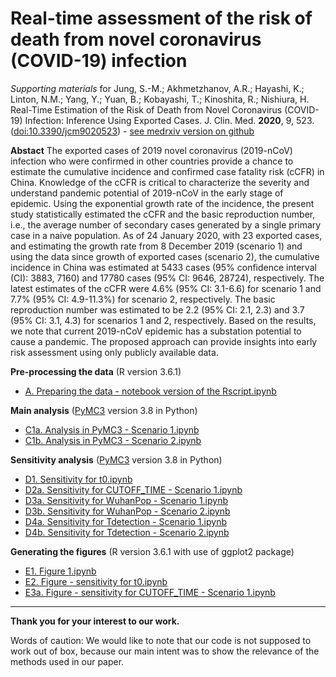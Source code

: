 # Real-time assessment of the risk of death from novel coronavirus (COVID-19) infection

*Supporting materials* for Jung, S.-M.; Akhmetzhanov, A.R.; Hayashi, K.; Linton, N.M.; Yang, Y.; Yuan, B.; Kobayashi, T.; Kinoshita, R.; Nishiura, H. Real-Time Estimation of the Risk of Death from Novel Coronavirus (COVID-19) Infection: Inference Using Exported Cases. J. Clin. Med. **2020**, 9, 523. ([doi:10.3390/jcm9020523](http://dx.doi.org/10.3390/jcm9020523)) - [see medrxiv version on github](https://github.com/aakhmetz/WuhanCFR2020/blob/master/manuscript/Jung%20et%20al%202020%20Medrxiv%20-%20version%202.pdf)

**Abstact** The exported cases of 2019 novel coronavirus (2019-nCoV) infection who were confirmed in other countries provide a chance to estimate the cumulative incidence and confirmed case fatality risk (cCFR) in China. Knowledge of the cCFR is critical to characterize the severity and understand pandemic potential of 2019-nCoV in the early stage of epidemic. Using the exponential growth rate of the incidence, the present study statistically estimated the cCFR and the basic reproduction number, i.e., the average number of secondary cases generated by a single primary case in a naive population. As of 24 January 2020, with 23 exported cases, and estimating the growth rate from 8 December 2019 (scenario 1) and using the data since growth of exported cases (scenario 2), the cumulative incidence in China was estimated at 5433 cases (95% confidence interval (CI): 3883, 7160) and 17780 cases (95% CI: 9646, 28724), respectively. The latest estimates of the cCFR were 4.6% (95% CI: 3.1-6.6) for scenario 1 and 7.7% (95% CI: 4.9-11.3%) for scenario 2, respectively. The basic reproduction number was estimated to be 2.2 (95% CI: 2.1, 2.3) and 3.7 (95% CI: 3.1, 4.3) for scenarios 1 and 2, respectively. Based on the results, we note that current 2019-nCoV epidemic has a substation potential to cause a pandemic. The proposed approach can provide insights into early risk assessment using only publicly available data.
 
**Pre-processing the data** (R version 3.6.1)
* [A. Preparing the data - notebook version of the Rscript.ipynb](https://nbviewer.jupyter.org/github/aakhmetz/WuhanCFR2020/blob/master/scripts/A.%20Preparing%20the%20data%20-%20notebook%20version%20of%20the%20Rscript.ipynb)
 
**Main analysis** ([PyMC3](https://docs.pymc.io/) version 3.8 in Python)
* [C1a. Analysis in PyMC3 - Scenario 1.ipynb](https://nbviewer.jupyter.org/github/aakhmetz/WuhanCFR2020/blob/master/scripts/C1a.%20Analysis%20in%20PyMC3%20-%20Scenario%201.ipynb)
* [C1b. Analysis in PyMC3 - Scenario 2.ipynb](https://nbviewer.jupyter.org/github/aakhmetz/WuhanCFR2020/blob/master/scripts/C1b.%20Analysis%20in%20PyMC3%20-%20Scenario%202.ipynb)

**Sensitivity analysis** ([PyMC3](https://docs.pymc.io/) version 3.8 in Python)
* [D1. Sensitivity for t0.ipynb](https://nbviewer.jupyter.org/github/aakhmetz/WuhanCFR2020/blob/master/scripts/D1.%20Sensitivity%20for%20t0.ipynb)
* [D2a. Sensitivity for CUTOFF_TIME - Scenario 1.ipynb](https://nbviewer.jupyter.org/github/aakhmetz/WuhanCFR2020/blob/master/scripts/D2a.%20Sensitivity%20for%20CUTOFF_TIME%20-%20Scenario%201.ipynb)
* [D3a. Sensitivity for WuhanPop - Scenario 1.ipynb](https://nbviewer.jupyter.org/github/aakhmetz/WuhanCFR2020/blob/master/scripts/D3a.%20Sensitivity%20for%20WuhanPop%20-%20Scenario%201.ipynb)
* [D3b. Sensitivity for WuhanPop - Scenario 2.ipynb](https://nbviewer.jupyter.org/github/aakhmetz/WuhanCFR2020/blob/master/scripts/D3b.%20Sensitivity%20for%20WuhanPop%20-%20Scenario%202.ipynb)
* [D4a. Sensitivity for Tdetection - Scenario 1.ipynb](https://nbviewer.jupyter.org/github/aakhmetz/WuhanCFR2020/blob/master/scripts/D4a.%20Sensitivity%20for%20Tdetection%20-%20Scenario%201.ipynb)
* [D4b. Sensitivity for Tdetection - Scenario 2.ipynb](https://nbviewer.jupyter.org/github/aakhmetz/WuhanCFR2020/blob/master/scripts/D4b.%20Sensitivity%20for%20Tdetection%20-%20Scenario%202.ipynb)

**Generating the figures** (R version 3.6.1 with use of ggplot2 package)
* [E1. Figure 1.ipynb](https://nbviewer.jupyter.org/github/aakhmetz/WuhanCFR2020/blob/master/scripts/E1.%20Figure%201.ipynb)
* [E2. Figure - sensitivity for t0.ipynb](https://nbviewer.jupyter.org/github/aakhmetz/WuhanCFR2020/blob/master/scripts/E2.%20Figure%20-%20sensitivity%20for%20t0.ipynb)
* [E3a. Figure - sensitivity for CUTOFF_TIME - Scenario 1.ipynb](https://nbviewer.jupyter.org/github/aakhmetz/WuhanCFR2020/blob/master/scripts/E3a.%20Figure%20-%20sensitivity%20for%20CUTOFF_TIME%20-%20Scenario%201.ipynb)

------
**Thank you for your interest to our work.**

Words of caution: We would like to note that our code is not supposed to work out of box, because our main intent was to show the relevance of the methods used in our paper.
